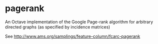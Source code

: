 # pagerank
An Octave implementation of the Google Page-rank algorithm for arbitrary directed graphs (as specified by incidence matrices)

See http://www.ams.org/samplings/feature-column/fcarc-pagerank
